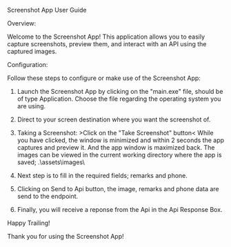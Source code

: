 Screenshot App User Guide

Overview:

Welcome to the Screenshot App! This application allows you to easily capture screenshots, preview them, and interact with an API using the captured images.

Configuration:

Follow these steps to configure or make use of the Screenshot App:

1. Launch the Screenshot App by clicking on the "main.exe" file, should be of type Application.
	Choose the file regarding the operating system you are using.

2. Direct to your screen destination where you want the screenshot of.

3. Taking a Screenshot: >Click on the "Take Screenshot" button<
	While you have clicked, the window is minimized and within 2 seconds the app captures and preview it.
	And the app window is maximized back.
	The images can be viewed in the current working directory where the app is saved; .\assets\images\

4. Next step is to fill in the required fields; remarks and phone.

5. Clicking on Send to Api button, the image, remarks and phone data are send to the endpoint.

6. Finally, you will receive a reponse from the Api in the Api Response Box.

Happy Trailing!

Thank you for using the Screenshot App!
